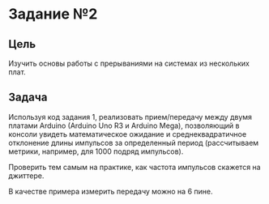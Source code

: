 # Задание №2

## Цель

Изучить основы работы с прерываниями на системах из нескольких плат.

## Задача

Используя код задания 1, реализовать прием/передачу
между двумя платами Arduino (Arduino Uno R3 и Arduino Mega),
позволяющий в консоли увидеть математическое ожидание и
среднеквадратичное отклонение длины импульсов за определенный период
(рассчитываем метрики, например, для 1000 подряд импульсов).

Проверить тем самым на практике, как частота импульсов скажется на джиттере.

В качестве примера измерить передачу можно на 6 пине.
